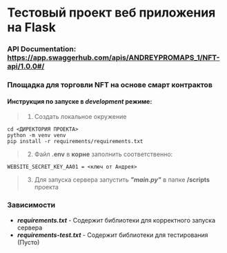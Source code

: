 
# Тестовый проект веб приложения на Flask
### API Documentation: https://app.swaggerhub.com/apis/ANDREYPROMAPS_1/NFT-api/1.0.0#/
### Площадка для торговли NFT на основе смарт контрактов
#### Инструкция по запуске в ***development*** режиме:

> 1. Создать локальное окружение
```
cd <ДИРЕКТОРИЯ ПРОЕКТА>
python -m venv venv
pip install -r requirements/requirements.txt
```

> 2. Файл **.env** в **корне** заполнить соответственно:
```
WEBSITE_SECRET_KEY_AA01 = <ключ от Андрея>
```

> 3. Для запуска сервера запустить ***"main.py"*** в папке **/scripts** проекта

### Зависимости

* ***requirements.txt*** - Содержит библиотеки для корректного запуска сервера  
* ***requirements-test.txt*** - Содержит библиотеки для тестирования (Пусто)  
